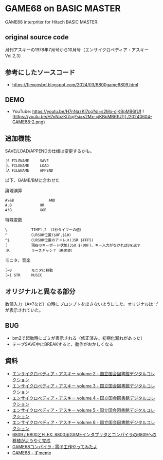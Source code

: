 # GAME68 on BASIC MASTER 

GAME68 interpriter for Hitach BASIC MASTER.

## original source code

月刊アスキーの1978年7月号から10月号（エンサイクロペディア・アスキー Vol.2,3）

## 参考にしたソースコード

- https://flexonsbd.blogspot.com/2024/03/6800game6809.html

## DEMO


- YouTube: https://youtu.be/H7nNazKI7cg?si=s2Mx-cjKBpMB6fUf
![https://youtu.be/H7nNazKI7cg?si=s2Mx-cjKBpMB6fUf](./20240604-GAME68-2.png)


## 追加機能

SAVE/LOAD/APPENDの仕様は変更するかも。
```
[S FILENAME		SAVE
[L FILENAME		LOAD
[A FILENAME		APPEND
```
以下、GAME/BMに合わせた

論理演算
```
A\&B				AND
A.B				OR
A!B				XOR
```

特殊変数
```
\			TIME1,2	（1秒タイマーの値）
^			CURSOR位置($0F,$10)
^$			CURSOR位置のアドレス(JSR $FFF5)
[			現在のキーボード状態(JSR $F00F)、キー入力がなければ0を返す
[R			キースキャン？（未実装）
```

モニタ、音楽

```
[=0			モニタに移動
[=1	STR		MUSIC
```

## オリジナルと異なる部分

数値入力（A=?など）の時にプロンプトを出さないようにした。オリジナルは ':' が表示されていた。

## BUG

- bm2で起動時にゴミが表示される（修正済み。初期化漏れがあった）
- テープSAVE中にBREAKすると、動作がおかしくなる

## 資料

- [エンサイクロペディア・アスキー volume 2 - 国立国会図書館デジタルコレクション](https://dl.ndl.go.jp/pid/10259290)
- [エンサイクロペディア・アスキー volume 3 - 国立国会図書館デジタルコレクション](https://dl.ndl.go.jp/pid/12631628)
- [エンサイクロペディア・アスキー volume 4 - 国立国会図書館デジタルコレクション](https://dl.ndl.go.jp/pid/12631630)
- [エンサイクロペディア・アスキー volume 5 - 国立国会図書館デジタルコレクション](https://dl.ndl.go.jp/pid/12631635)
- [エンサイクロペディア・アスキー volume 6 - 国立国会図書館デジタルコレクション](https://dl.ndl.go.jp/pid/12631585)
- [6809 / 6800とFLEX: 6800用GAMEインタプリタとコンパイラの6809への移植がようやく完成](https://flexonsbd.blogspot.com/2024/03/6800game6809.html)
- [GAME68コンパイラ : 電子工作やってみたよ](https://telmic.exblog.jp/30174191/)
- [GAME68 - ずmemo](https://wiliki.zukeran.org/old/1543448974.html)
